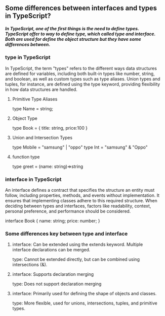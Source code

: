 <h2>Some differences between interfaces and types in TypeScript?</h3>

<h5>In TypeScript, one of the first things is the need to define types. TypeScript offer to way to define type, which called type and interface. Both are used for define the object structure but they have some differences between.</h5>

<h3>type in TypeScript</h3>

<p>In TypeScript, the term "types" refers to the different ways data structures are defined for variables, including both built-in types like number, string, and boolean, as well as custom types such as type aliases. Union types and tuples, for instance, are defined using the type keyword, providing flexibility in how data structures are handled.</p>

1. Primitive Type Aliases

   type Name = string;

2. Object Type

   type Book = {
    title: string, price:100
   }

3. Union and Intersection Types

   type Mobile = "samsung" | "oppo"
   type Int = "samsung" & "Oppo"

4. function type

   type greet = (name: string)=>string


<h3>interface in TypeScript</h3>

<p>An interface defines a contract that specifies the structure an entity must follow, including properties, methods, and events without implementation. It ensures that implementing classes adhere to this required structure. When deciding between types and interfaces, factors like readability, context, personal preference, and performance should be considered.</p>

interface Book {
   name: string;
   price: number;
}


<h3>Some differences key between type and interface</h3>

1. <p>interface: Can be extended using the extends keyword. Multiple interface declarations can be merged.</p>
   <p>type: Cannot be extended directly, but can be combined using intersections (&).</p>

2. <p>interface: Supports declaration merging</p>
   <p>type: Does not support declaration merging</p>

3. <p>interface: Primarily used for defining the shape of objects and classes.</p>
   <p>type: More flexible, used for unions, intersections, tuples, and primitive types.</p>